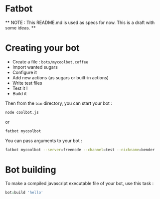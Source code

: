 Fatbot
======

** NOTE : This README.md is used as specs for now. This is a draft with some ideas. **

Creating your bot
=================

* Create a file : `bots/mycoolbot.coffee`
* Import wanted sugars
* Configure it
* Add new actions (as sugars or built-in actions)
* Write test files
* Test it !
* Build it

Then from the `bin` directory, you can start your bot :

```bash
node coolbot.js
```

or

```bash
fatbot mycoolbot
```

You can pass arguments to your bot :

```bash
fatbot mycoolbot --server=freenode --channel=test --nickname=bender
```

Bot building
============

To make a compiled javascript executable file of your bot, use this task :

```coffeescript
bot:build 'hello'
```

